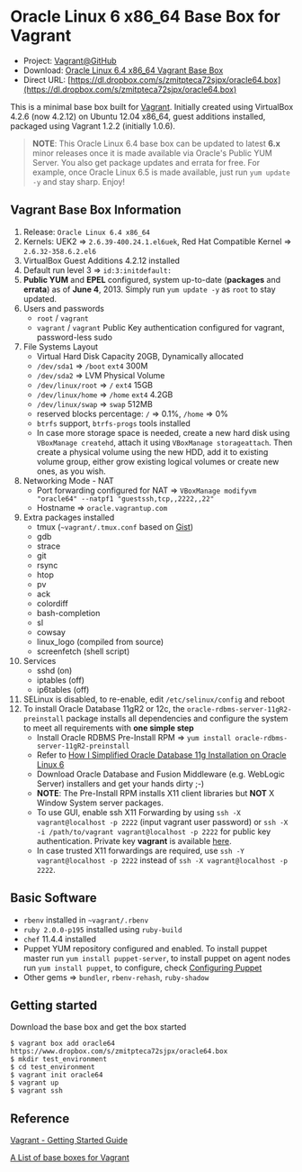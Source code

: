 # Oracle Linux 6 x86_64 Base Box for Vagrant

* Project: [Vagrant@GitHub](https://github.com/terrywang/vagrant)
* Download: [Oracle Linux 6.4 x86_64 Vagrant Base Box](https://www.dropbox.com/s/zmitpteca72sjpx/oracle64.box)
* Direct URL: [https://dl.dropbox.com/s/zmitpteca72sjpx/oracle64.box](https://dl.dropbox.com/s/zmitpteca72sjpx/oracle64.box)

This is a minimal base box built for [Vagrant](http://www.vagrantup.com/). Initially created using VirtualBox 4.2.6 (now 4.2.12) on Ubuntu 12.04 x86_64, guest additions installed, packaged using Vagrant 1.2.2 (initially 1.0.6).

> **NOTE**: This Oracle Linux 6.4 base box can be updated to latest **6.x** minor releases once it is made available via Oracle's Public YUM Server. You also get package updates and errata for free. For example, once Oracle Linux 6.5 is made available, just run `yum update -y` and stay sharp. Enjoy!

## Vagrant Base Box Information

1. Release: `Oracle Linux 6.4 x86_64`
2. Kernels: UEK2 => `2.6.39-400.24.1.el6uek`, Red Hat Compatible Kernel => `2.6.32-358.6.2.el6 ` 
2. VirtualBox Guest Additions 4.2.12 installed
3. Default run level 3 => `id:3:initdefault:`
4. **Public YUM** and **EPEL** configured, system up-to-date (**packages** and **errata**) as of **June 4**, 2013. Simply run `yum update -y` as `root` to stay updated.
5. Users and passwords
    * `root` / `vagrant`
    * `vagrant` / `vagrant` Public Key authentication configured for vagrant, password-less sudo
6. File Systems Layout
    * Virtual Hard Disk Capacity 20GB, Dynamically allocated
    * `/dev/sda1` => `/boot` `ext4` 300M
    * `/dev/sda2` => LVM Physical Volume
    * `/dev/linux/root` => `/` `ext4` 15GB
    * `/dev/linux/home` => `/home` `ext4` 4.2GB
    * `/dev/linux/swap` => `swap` 512MB
    * reserved blocks percentage: `/` => 0.1%, `/home` => 0%
    * `btrfs` support, `btrfs-progs` tools installed
    * In case more storage space is needed, create a new hard disk using `VBoxManage createhd`, attach it using `VBoxManage storageattach`. Then create a physical volume using the new HDD, add it to existing volume group, either grow existing logical volumes or create new ones, as you wish.
7. Networking Mode - NAT
    * Port forwarding configured for NAT => `VBoxManage modifyvm "oracle64" --natpf1 "guestssh,tcp,,2222,,22"`
    * Hostname => `oracle.vagrantup.com`
8. Extra packages installed
    * tmux (`~vagrant/.tmux.conf` based on [Gist](https://gist.github.com/terrywang/3950393))
    * gdb
    * strace
    * git
    * rsync
    * htop
    * pv
    * ack
    * colordiff
    * bash-completion
    * sl
    * cowsay
    * linux_logo (compiled from source)
    * screenfetch (shell script)
9. Services
    * sshd (on)
    * iptables (off)
    * ip6tables (off)
10. SELinux is disabled, to re-enable, edit `/etc/selinux/config` and reboot
11. To install Oracle Database 11gR2 or 12c, the `oracle-rdbms-server-11gR2-preinstall` package installs all dependencies and configure the system to meet all requirements with **one simple step**
    * Install Oracle RDBMS Pre-Install RPM => `yum install oracle-rdbms-server-11gR2-preinstall`
    * Refer to [How I Simplified Oracle Database 11g Installation on Oracle Linux 6](http://www.oracle.com/technetwork/articles/servers-storage-admin/ginnydbinstallonlinux6-1845247.html)
    * Download Oracle Database and Fusion Middleware (e.g. WebLogic Server) installers and get your hands dirty ;-)
    * **NOTE**: The Pre-Install RPM installs X11 client libraries but **NOT** X Window System server packages.
    * To use GUI, enable ssh X11 Forwarding by using `ssh -X vagrant@localhost -p 2222` (input vagrant user password) or `ssh -X -i /path/to/vagrant vagrant@localhost -p 2222` for public key authentication. Private key **vagrant** is available [here](https://raw.github.com/mitchellh/vagrant/master/keys/vagrant).
    * In case trusted X11 forwardings are required, use `ssh -Y vagrant@localhost -p 2222` instead of `ssh -X vagrant@localhost -p 2222`.

## Basic Software
* `rbenv` installed in `~vagrant/.rbenv`
* `ruby 2.0.0-p195` installed using `ruby-build`
* `chef` 11.4.4 installed
* Puppet YUM repository configured and enabled. To install puppet master run `yum install puppet-server`, to install puppet on agent nodes run `yum install puppet`, to configure, check [Configuring Puppet](http://docs.puppetlabs.com/guides/configuring.html)
* Other gems => `bundler`, `rbenv-rehash`, `ruby-shadow`

## Getting started

Download the base box and get the box started

```
$ vagrant box add oracle64 https://www.dropbox.com/s/zmitpteca72sjpx/oracle64.box
$ mkdir test_environment
$ cd test_environment
$ vagrant init oracle64
$ vagrant up
$ vagrant ssh
```

## Reference

[Vagrant - Getting Started Guide](http://docs.vagrantup.com/v2/getting-started/)

[A List of base boxes for Vagrant](http://vagrantbox.es/)